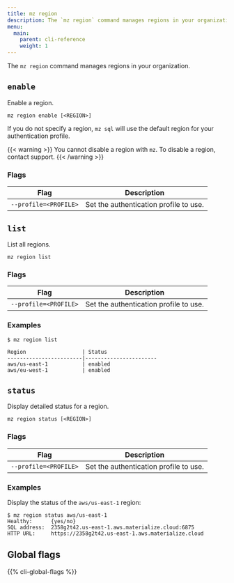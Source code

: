 ```yaml
---
title: mz region
description: The `mz region` command manages regions in your organization.
menu:
  main:
    parent: cli-reference
    weight: 1
---
```


The `mz region` command manages regions in your organization.

## `enable`

Enable a region.

```shell
mz region enable [<REGION>]
```


If you do not specify a region, `mz sql` will use the default region for your
authentication profile.


{{< warning >}}
You cannot disable a region with `mz`. To disable a region, contact support.
{{< /warning >}}

### Flags

Flag                                | Description
------------------------------------|-----------------------
`--profile=<PROFILE>`               | Set the authentication profile to use.


## `list`

List all regions.

```shell
mz region list
```

### Flags

Flag                                | Description
------------------------------------|-----------------------
`--profile=<PROFILE>`               | Set the authentication profile to use.


### Examples

```
$ mz region list

Region                  | Status
------------------------|-----------------------
aws/us-east-1           | enabled
aws/eu-west-1           | enabled
```

## `status`

Display detailed status for a region.

```shell
mz region status [<REGION>]
```

### Flags

Flag                                | Description
------------------------------------|-----------------------
`--profile=<PROFILE>`               | Set the authentication profile to use.


### Examples

Display the status of the `aws/us-east-1` region:

```
$ mz region status aws/us-east-1
Healthy:      {yes/no}
SQL address:  2358g2t42.us-east-1.aws.materialize.cloud:6875
HTTP URL:     https://2358g2t42.us-east-1.aws.materialize.cloud
```

## Global flags

{{% cli-global-flags %}}

